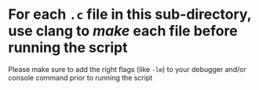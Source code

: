 # For each `.c` file in this sub-directory, use clang to _make_ each file before running the script

Please make sure to add the right flags (like `-lm`) to your debugger and/or console command prior to running the script
